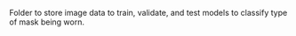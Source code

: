 Folder to store image data to train, validate, and test models to classify type of mask being worn.
